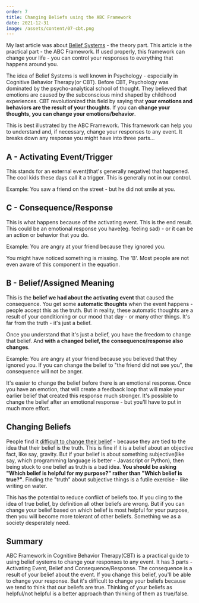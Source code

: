 ```yaml
---
order: 7
title: Changing Beliefs using the ABC Framework
date: 2021-12-31
image: /assets/content/07-cbt.png
---
```


My last article was about [Belief Systems](https://mindos.in/posts/06-belief-systems/) - the theory part. This article is the practical part - the ABC Framework. If used properly, this framework can change your life - you can control your responses to everything that happens around you. 

The idea of Belief Systems is well known in Psychology - especially in Cognitive Behavior Therapy(or CBT). Before CBT, Psychology was dominated by the psycho-analytical school of thought. They believed that emotions are caused by the subconscious mind shaped by childhood experiences. CBT revolutionized this field by saying that **your emotions and behaviors are the result of your thoughts**. If you can **change your thoughts, you can change your emotions/behavior**. 

This is best illustrated by the ABC Framework. This framework can help you to understand and, if necessary, change your responses to any event. It breaks down any response you might have into three parts...

## A - Activating Event/Trigger

This stands for an external event(that's generally negative) that happened. The cool kids these days call it a trigger. This is generally not in our control.

Example: You saw a friend on the street - but he did not smile at you.

## C - Consequence/Response

This is what happens because of the activating event. This is the end result. This could be an emotional response you have(eg. feeling sad) - or it can be an action or behavior that you do.

Example: You are angry at your friend because they ignored you.

You might have noticed something is missing. The 'B'. Most people are not even aware of this component in the equation.

## B - Belief/Assigned Meaning

This is the **belief we had about the activating event** that caused the consequence. You get some **automatic thoughts** when the event happens - people accept this as the truth. But in reality, these automatic thoughts are a result of your conditioning or our mood that day - or many other things. It's far from the truth - it's just a belief. 

Once you understand that it's just a belief, you have the freedom to change that belief. And **with a changed belief, the consequence/response also changes**.

Example: You are angry at your friend because you believed that they ignored you. If you can change the belief to "the friend did not see you", the consequence will not be anger.

It's easier to change the belief before there is an emotional response. Once you have an emotion, that will create a feedback loop that will make your earlier belief that created this response much stronger. It's possible to change the belief after an emotional response - but you'll have to put in much more effort.

## Changing Beliefs

People find it [difficult to change their belief](https://mindos.in/posts/04-learning-unlearning/) - because they are tied to the idea that their belief is the truth. This is fine if it is a belief about an objective fact, like say, gravity. But if your belief is about something subjective(like say, which programming language is better - Javascript or Python), then being stuck to one belief as truth is a bad idea. **You should be asking "Which belief is helpful for my purpose?" rather than "Which belief is true?"**. Finding the "truth" about subjective things is a futile exercise - like writing on water.

This has the potential to reduce conflict of beliefs too. If you cling to the idea of true belief, by definition all other beliefs are wrong. But if you can change your belief based on which belief is most helpful for your purpose, then you will become more tolerant of other beliefs. Something we as a society desperately need.

## Summary

ABC Framework in Cognitive Behavior Therapy(CBT) is a practical guide to using belief systems to change your responses to any event. It has 3 parts - Activating Event, Belief and Consequence/Response. The consequence is a result of your belief about the event. If you change this belief, you'll be able to change your response. But it's difficult to change your beliefs because we tend to think that our beliefs are true. Thinking of your beliefs as helpful/not helpful is a better approach than thinking of them as true/false.
